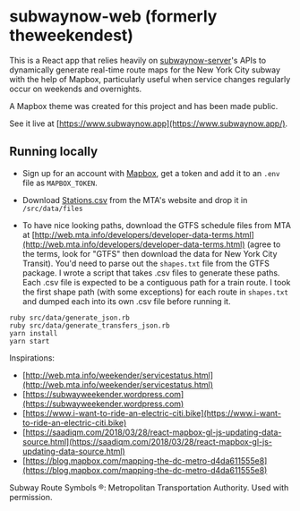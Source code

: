 # subwaynow-web (formerly theweekendest)

This is a React app that relies heavily on [subwaynow-server](https://github.com/blahblahblah-/subwaynow-server)'s APIs to dynamically generate real-time route maps for the New York City subway with the help of Mapbox, particularly useful when service changes regularly occur on weekends and overnights.

A Mapbox theme was created for this project and has been made public.

See it live at [https://www.subwaynow.app](https://www.subwaynow.app/).

## Running locally

* Sign up for an account with [Mapbox](https://www.mapbox.com), get a token and add it to an `.env` file as `MAPBOX_TOKEN`.

* Download [Stations.csv](http://web.mta.info/developers/data/nyct/subway/Stations.csv) from the MTA's website and drop it in `/src/data/files`

* To have nice looking paths, download the GTFS schedule files from MTA at [http://web.mta.info/developers/developer-data-terms.html](http://web.mta.info/developers/developer-data-terms.html) (agree to the terms, look for "GTFS" then download the data for New York City Transit). You'd need to parse out the `shapes.txt` file from the GTFS package. I wrote a script that takes .csv files to generate these paths. Each .csv file is expected to be a contiguous path for a train route. I took the first shape path (with some exceptions) for each route in `shapes.txt` and dumped each into its own .csv file before running it.

`````
ruby src/data/generate_json.rb
ruby src/data/generate_transfers_json.rb
yarn install
yarn start
`````

Inspirations:
* [http://web.mta.info/weekender/servicestatus.html](http://web.mta.info/weekender/servicestatus.html)
* [https://subwayweekender.wordpress.com](https://subwayweekender.wordpress.com)
* [https://www.i-want-to-ride-an-electric-citi.bike](https://www.i-want-to-ride-an-electric-citi.bike)
* [https://saadiqm.com/2018/03/28/react-mapbox-gl-js-updating-data-source.html](https://saadiqm.com/2018/03/28/react-mapbox-gl-js-updating-data-source.html)
* [https://blog.mapbox.com/mapping-the-dc-metro-d4da611555e8](https://blog.mapbox.com/mapping-the-dc-metro-d4da611555e8)

Subway Route Symbols ®: Metropolitan Transportation Authority. Used with permission.